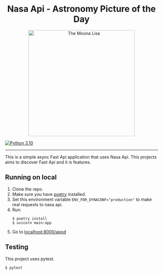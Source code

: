 # <center> Nasa Api - Astronomy Picture of the Day </center>

<p align="center">
  <img src="https://apod.nasa.gov/apod/image/2110/Moonalisa_base_corr.jpg" width="350" title="The Moona Lisa">
</p>

[![Python 3.10](https://img.shields.io/badge/python-3.10-d.svg)](https://www.python.org/downloads/release/python-3100/)
<hr/>
This is a simple async Fast Api application that uses Nasa Api. This projects aims to discover Fast Api and it is features.

## Running on local
1. Clone the repo.
2. Make sure you have [poetry](https://python-poetry.org/docs/#installation) installed.
3. Set this environment variable `ENV_FOR_DYNACONF="production"` to make real requests to nasa api.
4. Run:
    ```shell
    $ poetry install
    $ uvicorn main:app
    ```
5. Go to [localhost:8000/apod](localhost:8000/apod)

## Testing
This project uses pytest.
```shell
$ pytest
```
